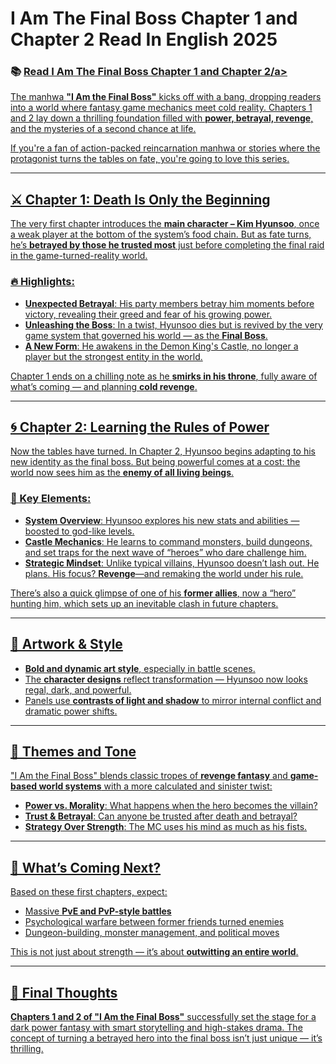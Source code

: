 # I Am The Final Boss Chapter 1 and Chapter 2 Read In English 2025
<h3>📚 <a href="https://video2leaks.com/awe" rel="nofollow">Read I Am The Final Boss Chapter 1 and Chapter 2/a></h3>


The manhwa **"I Am the Final Boss"** kicks off with a bang, dropping readers into a world where fantasy game mechanics meet cold reality. Chapters 1 and 2 lay down a thrilling foundation filled with **power, betrayal, revenge**, and the mysteries of a second chance at life.

If you're a fan of action-packed reincarnation manhwa or stories where the protagonist turns the tables on fate, you're going to love this series.

---

## ⚔️ Chapter 1: Death Is Only the Beginning

The very first chapter introduces the **main character – Kim Hyunsoo**, once a weak player at the bottom of the system’s food chain. But as fate turns, he’s **betrayed by those he trusted most** just before completing the final raid in the game-turned-reality world.

### 🔥 Highlights:

* **Unexpected Betrayal**: His party members betray him moments before victory, revealing their greed and fear of his growing power.
* **Unleashing the Boss**: In a twist, Hyunsoo dies but is revived by the very game system that governed his world — as the **Final Boss**.
* **A New Form**: He awakens in the Demon King's Castle, no longer a player but the strongest entity in the world.

Chapter 1 ends on a chilling note as he **smirks in his throne**, fully aware of what’s coming — and planning **cold revenge**.

---

## 🌀 Chapter 2: Learning the Rules of Power

Now the tables have turned. In Chapter 2, Hyunsoo begins adapting to his new identity as the final boss. But being powerful comes at a cost: the world now sees him as the **enemy of all living beings**.

### 🧠 Key Elements:

* **System Overview**: Hyunsoo explores his new stats and abilities — boosted to god-like levels.
* **Castle Mechanics**: He learns to command monsters, build dungeons, and set traps for the next wave of “heroes” who dare challenge him.
* **Strategic Mindset**: Unlike typical villains, Hyunsoo doesn’t lash out. He plans. His focus? **Revenge**—and remaking the world under his rule.

There’s also a quick glimpse of one of his **former allies**, now a “hero” hunting him, which sets up an inevitable clash in future chapters.

---

## 🎨 Artwork & Style

* **Bold and dynamic art style**, especially in battle scenes.
* The **character designs** reflect transformation — Hyunsoo now looks regal, dark, and powerful.
* Panels use **contrasts of light and shadow** to mirror internal conflict and dramatic power shifts.

---

## 🧩 Themes and Tone

"I Am the Final Boss" blends classic tropes of **revenge fantasy** and **game-based world systems** with a more calculated and sinister twist:

* **Power vs. Morality**: What happens when the hero becomes the villain?
* **Trust & Betrayal**: Can anyone be trusted after death and betrayal?
* **Strategy Over Strength**: The MC uses his mind as much as his fists.

---

## 🔮 What’s Coming Next?

Based on these first chapters, expect:

* Massive **PvE and PvP-style battles**
* Psychological warfare between former friends turned enemies
* Dungeon-building, monster management, and political moves

This is not just about strength — it’s about **outwitting an entire world**.

---

## 📝 Final Thoughts

**Chapters 1 and 2 of "I Am the Final Boss"** successfully set the stage for a dark power fantasy with smart storytelling and high-stakes drama. The concept of turning a betrayed hero into the final boss isn’t just unique — it’s thrilling.
